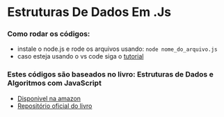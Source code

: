 # Estruturas De Dados Em .Js

### Como rodar os códigos:
- instale o node.js e rode os arquivos usando: `node nome_do_arquivo.js`
- caso esteja usando o vs code siga o [tutorial](https://stackoverflow.com/questions/31778413/run-javascript-in-visual-studio-code)

### Estes códigos são baseados no livro: **Estruturas de Dados e Algoritmos com JavaScript**
- [Disponivel na amazon](https://www.amazon.com.br/Estruturas-Dados-Algoritmos-Com-Javascript/dp/8575226932/ref=sr_1_1?keywords=estruturas+de+dados+e+algoritmos+com+javascript&qid=1649470930&s=books&sprefix=estruturas+de+dad%2Cstripbooks%2C220&sr=1-1&ufe=app_do%3Aamzn1.fos.6d798eae-cadf-45de-946a-f477d47705b9)
- [Repositório oficial do livro](https://github.com/RodrigoCh99/javascript-datastructures-algorithms)
